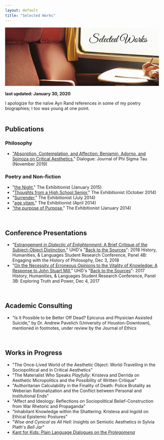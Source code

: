 ```yaml
---
layout: default
title: "Selected Works"
---
```

<div class="hero-image">
  <img src="/assets/images/hero-images/selected-works-hero-image.jpg" alt="selected works hero image"/>
</div><!-- /.hero-image -->

**last updated: January 30, 2020**

<div class="text">I apologize for the naïve Ayn Rand references in some of my poetry biographies; I too was young at one point.</div><!-- /.text -->

<br>

## Publications


### Philosophy

* ["Absorption, Contemplation, and Affection: Benjamin, Adorno, and Spinoza on Critical Aesthetics](/assets/pdfs/2019-11-benjamin-adorno-spinoza.pdf)," Dialogue: Journal of Phi Sigma Tau (November 2019)


### Poetry and Non-fiction

* "[the Night](https://thexzbt.files.wordpress.com/2013/02/2015-1.pdf)," The Exhibitionist (January 2015)
* "[Thoughts from a High School Senior](https://thexzbt.files.wordpress.com/2014/10/2014-4.pdf)," The Exhibitionist (October 2014)
* "[Surrender](https://thexzbt.files.wordpress.com/2013/02/2014-3.pdf)," The Exhibitionist (July 2014)
* "[age vitam](https://thexzbt.files.wordpress.com/2013/02/2014-2.pdf)," The Exhibitionist (April 2014)
* ["the purpose of Purpose](https://thexzbt.files.wordpress.com/2013/02/2014-1.pdf)," The Exhibitionist (January 2014)

<br>


## Conference Presentations

* "[Estrangement in *Dialectic of Enlightenment*: A Brief Critique of the Subject-Object Distinction](/assets/pdfs/2018-12-03-estrangement.pdf)," UHD's "[Back to the Sources](https://www.uhd.edu/academics/humanities/about/departments/hhl/Documents/2018-HHL-Student-Resaerch-Conference-PROGRAM.pdf)": 2018 History, Humanities, & Languages Student Research Conference, Panel 4B: Engaging with the History of Philosophy, Dec 3, 2018
* "[On the Necessity of Erroneous Opinions to the Vitality of Knowledge: A Response to John Stuart Mill](/assets/pdfs/2017-12-04-erroneous-opinions.pdf)," UHD's "[Back to the Sources](/assets/pdfs/2017-12-04-conference-program.pdf)": 2017 History, Humanities, & Languages Student Research Conference, Panel 3B: Exploring Truth and Power, Dec 4, 2017

<br>


## Academic Consulting

* "Is it Possible to be Better Off Dead? Epicurus and Physician Assisted Suicide," by Dr. Andrew Pavelich (University of Houston-Downtown), mentioned in footnotes, under review by the Journal of Ethics

<br>


## Works in Progress

* "The Once-Lived World of the Aesthetic Object: World-Travelling in the Sociopolitical and in Critical Aesthetics"
* "The Materialist Who Speaks *Playfully*: Kristeva and Derrida on Aesthetic Micropolitics and the Possibility of Written Critique"
* "Authoritarian Calculability in the Finality of Death: Police Brutality as Weberian Rationalization and the Conflict between Personal and Institutional Ends"
* "Affect and Ideology: Reflections on Sociopolitical Belief-Construction from War Rhetoric and Propaganda"
* "Inhabitant Knowledge within the Shattering: Kristeva and Ingold on Ethical Epistemic Postures"
* "*Wise and Cynical as All Hell*: Insights on Semiotic Aesthetics in Sylvia Plath's *Bell Jar*"
* <u>Kant for Kids: Plain Language Dialogues on the <i>Prolegomena</i></u>
